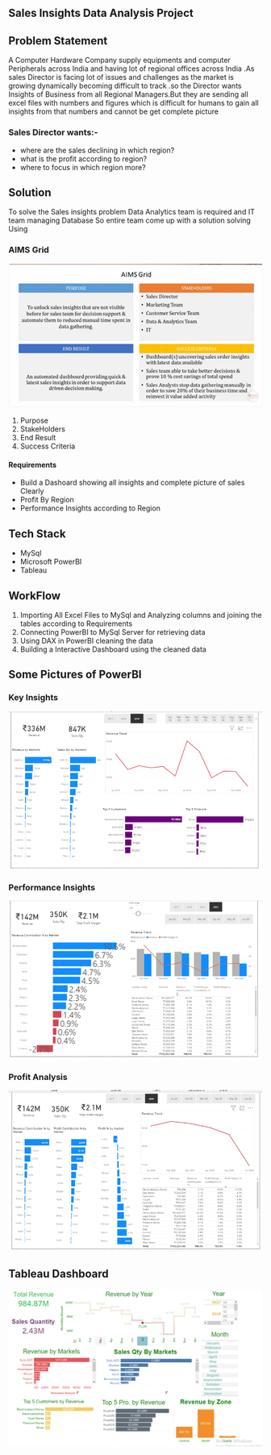 ## Sales Insights Data Analysis Project

## Problem Statement
A Computer Hardware Company supply equipments and computer Peripherals across India and having lot of regional offices across India .As sales Director is facing lot of issues and challenges as the market is growing dynamically becoming difficult to track .so the Director wants Insights of Business from all Regional Managers.But they are sending all excel files with numbers and figures which is difficult for humans to gain all insights from that numbers and cannot be get complete picture

### Sales Director wants:-

- where are the sales declining in which region?
- what is the profit according to region?
- where to focus in which region more?

## Solution

To solve the Sales insights problem Data Analytics team is required and IT team managing Database So entire team come up with a solution solving Using 
### AIMS Grid
![AIMS Grid](githubimgs/AIMS.png)
1. Purpose
2. StakeHolders
3. End Result
4. Success Criteria

#### Requirements
* Build a Dashoard showing all insights and complete picture of sales Clearly
* Profit By Region
* Performance Insights according to Region

## Tech Stack
* MySql
* Microsoft PowerBI
* Tableau

## WorkFlow
1. Importing All Excel Files to MySql and Analyzing columns and joining the tables according to Requirements
2. Connecting PowerBI to MySql Server for retrieving data
3. Using DAX in PowerBI cleaning the data 
4. Building a Interactive Dashboard using the cleaned data

## Some Pictures of PowerBI
### Key Insights
![key insights](githubimgs/keyinsights.png)
### Performance Insights
![Performance](githubimgs/Performance.png)
### Profit Analysis
![Profit](githubimgs/profit.png)


## Tableau Dashboard
![Tableau](githubimgs/Tableau.png)




